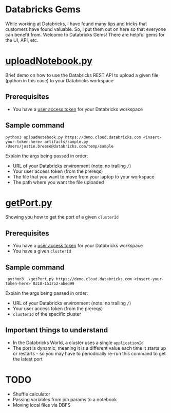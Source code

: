 # Databricks Gems
While working at Databricks, I have found many tips and tricks that customers have found valuable. So, I put them out on here so that everyone can benefit from. Welcome to Databricks Gems! There are helpful gems for the UI, API, etc.

# [uploadNotebook.py](../master/uploadNotebook.py)
Brief demo on how to use the Databricks REST API to upload a given file (python in this case) to your Databricks workspace

## Prerequisites
* You have a [user access token](https://docs.databricks.com/dev-tools/api/latest/authentication.html) for your Databricks workspace 

## Sample command
`python3 uploadNotebook.py https://demo.cloud.databricks.com <insert-your-token-here> artifacts/sample.py /Users/justin.breese@databricks.com/temp/sample`

Explain the args being passed in order:
* URL of your Databricks environment (note: no trailing `/`)
* Your user access token (from the prereqs)
* The file that you want to move from your laptop to your workspace
* The path where you want the file uploaded

# [getPort.py](../master/getPort.py)
Showing you how to get the port of a given `clusterId`

## Prerequisites
* You have a [user access token](https://docs.databricks.com/dev-tools/api/latest/authentication.html) for your Databricks workspace
* You have a given `clusterId`

## Sample command
` python3 .\getPort.py https://demo.cloud.databricks.com <insert-your-token-here> 0318-151752-abed99`

Explain the args being passed in order:
* URL of your Databricks environment (note: no trailing `/`)
* Your user access token (from the prereqs)
* `clusterId` of the specific cluster

## Important things to understand
* In the Databricks World, a cluster uses a single `applicationId`
* The port is dynamic; meaning it is a different value each time it starts up or restarts - so you may have to periodically re-run this command to get the latest port

# TODO
* Shuffle calculator
* Passing variables from job params to a notebook
* Moving local files via DBFS